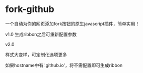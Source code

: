 # fork-github

一个自动为你的网页添加fork按钮的原生javascript插件，简单实用！

v1.0
生成ribbon之后可重新配置参数




v2.0

样式大变样，可定制化选项更多

如果hostname中有'.github.io'，将不需配置即可生成ribbon

